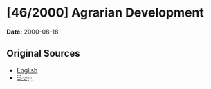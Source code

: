 # [46/2000] Agrarian Development

**Date:** 2000-08-18

## Original Sources

- [English](https://documents.gov.lk/view/acts/2000/8/46-2000_E.pdf)
- [සිංහල](https://documents.gov.lk/view/acts/2000/8/46-2000_S.pdf)
